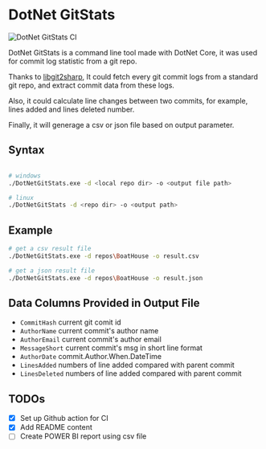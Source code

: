 # DotNet GitStats

![DotNet GitStats CI](https://github.com/dengyakui/dotnet-gitstats/workflows/DotNet%20GitStats%20CI/badge.svg?branch=master)

DotNet GitStats is a command line tool made with DotNet Core, it was used for commit log statistic from a git repo.

Thanks to [libgit2sharp](https://github.com/libgit2/libgit2sharp),
It could fetch every git commit logs from a standard git repo, and extract commit data from these logs.

Also, it could calculate line changes between two commits, for example, lines added and lines deleted number.

Finally, it will generage a csv or json file based on output parameter.

## Syntax

```bash

# windows
./DotNetGitStats.exe -d <local repo dir> -o <output file path>

# linux
./DotNetGitStats -d <repo dir> -o <output path>
```

## Example

```bash
# get a csv result file
./DotNetGitStats.exe -d repos\BoatHouse -o result.csv

# get a json result file
./DotNetGitStats.exe -d repos\BoatHouse -o result.json
```

## Data Columns Provided in Output File

- `CommitHash` current git comit id
- `AuthorName`  current commit's author name
- `AuthorEmail` current commit's author email
- `MessageShort` current commit's msg in short line format
- `AuthorDate` commit.Author.When.DateTime
- `LinesAdded` numbers of line added compared with parent commit
- `LinesDeleted` numbers of line added  compared with parent commit


## TODOs

- [x] Set up Github action for CI
- [x] Add README content
- [ ] Create POWER BI report using csv file
